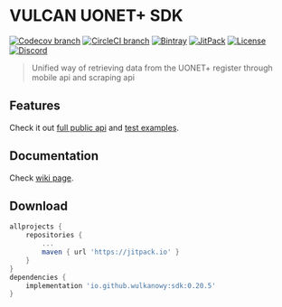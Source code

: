 # VULCAN UONET+ SDK

[![Codecov branch](https://img.shields.io/codecov/c/github/wulkanowy/sdk/master.svg?style=flat-square)](https://codecov.io/gh/wulkanowy/sdk)
[![CircleCI branch](https://img.shields.io/circleci/project/github/wulkanowy/sdk/master.svg?style=flat-square)](https://circleci.com/gh/wulkanowy/sdk)
[![Bintray](https://img.shields.io/bintray/v/wulkanowy/wulkanowy/sdk.svg?style=flat-square)](https://bintray.com/wulkanowy/wulkanowy/sdk)
[![JitPack](https://img.shields.io/jitpack/v/wulkanowy/sdk.svg?style=flat-square)](https://jitpack.io/#wulkanowy/sdk)
[![License](https://img.shields.io/github/license/wulkanowy/sdk.svg?style=flat-square)](https://github.com/wulkanowy/sdk)
[![Discord](https://img.shields.io/discord/390889354199040011.svg?style=flat-square)](https://discord.gg/vccAQBr)

> Unified way of retrieving data from the UONET+ register through mobile api and scraping api

## Features

Check it out [full public api](https://github.com/wulkanowy/sdk/blob/master/sdk/src/main/kotlin/io/github/wulkanowy/sdk/Sdk.kt)
and [test examples](https://github.com/wulkanowy/sdk/blob/master/sdk/src/test/kotlin/io/github/wulkanowy/sdk/SdkRemoteTest.kt).


## Documentation

Check [wiki page](https://github.com/wulkanowy/sdk/wiki).

## Download

```gradle
allprojects {
    repositories {
        ...
        maven { url 'https://jitpack.io' }
    }
}
dependencies {
    implementation 'io.github.wulkanowy:sdk:0.20.5'
}
```
